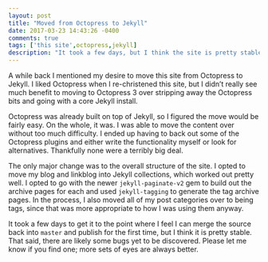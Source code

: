 ```yaml
---
layout: post
title: "Moved from Octopress to Jekyll"
date: 2017-03-23 14:43:26 -0400
comments: true
tags: ['this site',octopress,jekyll]
description: "It took a few days, but I think the site is pretty stable in Jekyll now. That said, there are likely some bugs yet to be discovered. Let me know if you find one."
---
```


A while back I mentioned my desire to move this site from Octopress to Jekyll. I liked Octopress when I re-christened this site, but I didn’t really see much benefit to moving to Octopress 3 over stripping away the Octopress bits and going with a core Jekyll install.

<!-- more -->

Octopress was already built on top of Jekyll, so I figured the move would be fairly easy. On the whole, it was. I was able to move the content over without too much difficulty. I ended up having to back out some of the Octopress plugins and either write the functionality myself or look for alternatives. Thankfully none were a terribly big deal.

The only major change was to the overall structure of the site. I opted to move my blog and linkblog into Jekyll collections, which worked out pretty well. I opted to go with the newer `jekyll-paginate-v2` gem to build out the archive pages for each and used `jekyll-tagging` to generate the tag archive pages. In the process, I also moved all of my post categories over to being tags, since that was more appropriate to how I was using them anyway.

It took a few days to get it to the point where I feel I can merge the source back into `master` and publish for the first time, but I think it is pretty stable. That said, there are likely some bugs yet to be discovered. Please let me know if you find one; more sets of eyes are always better.